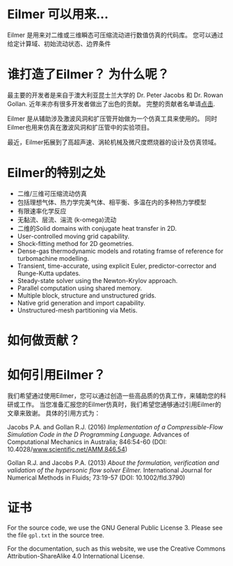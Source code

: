 # Eilmer 可以用来...

Eilmer 是用来对二维或三维瞬态可压缩流动进行数值仿真的代码库。
您可以通过给定计算域、初始流动状态、边界条件




# 谁打造了Eilmer？ 为什么呢？
最主要的开发者是来自于澳大利亚昆士兰大学的 Dr. Peter Jacobs 和 Dr. Rowan Gollan.
近年来亦有很多开发者做出了出色的贡献。
完整的贡献者名单请[点击](http://cfcfd.mechmining.uq.edu.au/eilmer/contributors/).

Eilmer 是从辅助涉及激波风洞和扩压管开始做为一个仿真工具来使用的。
同时Eilmer也用来仿真在激波风洞和扩压管中的实验项目。

最近，Eilmer拓展到了高超声速、涡轮机械及微尺度燃烧器的设计及仿真领域。

# Eilmer的特别之处
* 二维/三维可压缩流动仿真
* 包括理想气体、热力学完美气体、相平衡、多温在内的多种热力学模型
* 有限速率化学反应
* 无黏流、层流、湍流 (k-omega)流动
* 二维的Solid domains with conjugate heat transfer in 2D.
* User-controlled moving grid capability.
* Shock-fitting method for 2D geometries.
* Dense-gas thermodynamic models and rotating framse of reference for turbomachine modelling.
* Transient, time-accurate, using explicit Euler, predictor-corrector and Runge-Kutta updates.
* Steady-state solver using the Newton-Krylov approach.
* Parallel computation using shared memory.
* Multiple block, structure and unstructured grids.
* Native grid generation and import capability.
* Unstructured-mesh partitioning via Metis.


# 如何做贡献？


# 如何引用Eilmer？

我们希望通过使用Eilmer，您可以通过创造一些高品质的仿真工作，来辅助您的科研或工作。
当您准备汇报您的Eilmer仿真时，我们希望您通够通过引用Eilmer的文章来致谢。
具体的引用方式为：

Jacobs P.A. and Gollan R.J. (2016)
<cite>Implementation of a Compressible-Flow Simulation Code in the D Programming Language.</cite>
Advances of Computational Mechanics in Australia; 846:54-60
(DOI: 10.4028/www.scientific.net/AMM.846.54)

Gollan R.J. and Jacobs P.A. (2013)
<cite>About the formulation, verification and validation of the hypersonic flow solver Eilmer.</cite>
International Journal for Numerical Methods in Fluids; 73:19-57
(DOI: 10.1002/fld.3790)


# 证书
For the source code, we use the GNU General Public License 3. Please see the file <code>gpl.txt</code> in the source tree.

For the documentation, such as this website, we use the Creative Commons Attribution-ShareAlike 4.0 International License.

